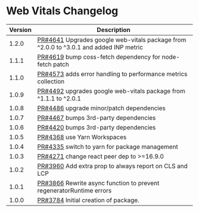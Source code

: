 # Web Vitals Changelog

| Version | Description |
|---------|-------------|
| 1.2.0 | [PR#4641](https://github.com/bbc/psammead/pull/4641) Upgrades google web-vitals package from ^2.0.0 to ^3.0.1 and added INP metric |
| 1.1.1 | [PR#4619](https://github.com/bbc/psammead/pull/4619) bump coss-fetch dependency for node-fetch patch
| 1.1.0 | [PR#4573](https://github.com/bbc/psammead/pull/4573) adds error handling to performance metrics collection |
| 1.0.9 | [PR#4492](https://github.com/bbc/psammead/pull/4492) upgrades google web-vitals package from ^1.1.1 to ^2.0.1 |
| 1.0.8 | [PR#4486](https://github.com/bbc/psammead/pull/4486) upgrade minor/patch dependencies |
| 1.0.7 | [PR#4467](https://github.com/bbc/psammead/pull/4467) bumps 3rd-party dependencies |
| 1.0.6 | [PR#4420](https://github.com/bbc/psammead/pull/4420) bumps 3rd-party dependencies |
| 1.0.5 | [PR#4368](https://github.com/bbc/psammead/pull/4368) use Yarn Workspaces |
| 1.0.4 | [PR#4335](https://github.com/bbc/psammead/pull/4335) switch to yarn for package management |
| 1.0.3 | [PR#4271](https://github.com/bbc/psammead/pull/4271) change react peer dep to >=16.9.0 |
| 1.0.2   | [PR#3960](https://github.com/bbc/psammead/pull/3960) Add extra prop to always report on CLS and LCP |
| 1.0.1   | [PR#3866](https://github.com/bbc/psammead/pull/3866) Rewrite async function to prevent regeneratorRuntime errors |
| 1.0.0   | [PR#3784](https://github.com/bbc/psammead/pull/3784) Initial creation of package. |
